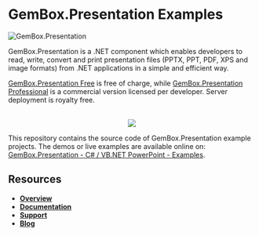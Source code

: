 # GemBox.Presentation Examples

![GemBox.Presentation](https://www.gemboxsoftware.com/presentation/examples/content/Presentation.png)

GemBox.Presentation is a .NET component which enables developers to read, write, convert and print presentation files (PPTX, PPT, PDF, XPS and image formats) from .NET applications in a simple and efficient way.

[GemBox.Presentation Free](https://www.gemboxsoftware.com/presentation/free-version) is free of charge, while [GemBox.Presentation Professional](https://www.gemboxsoftware.com/presentation/pricelist) is a commercial version licensed per developer. Server deployment is royalty free.

<p align="center">
  <br>
  <a title="Download GemBox.Presentation Examples source code" href="https://github.com/gemboxsoftware-dev-team/GemBox.Presentation.Examples/archive/master.zip">
    <img src="https://www.gemboxsoftware.com/Images/download.png" />
  </a>
</p>

This repository contains the source code of GemBox.Presentation example projects. The demos or live examples are available online on: 
[GemBox.Presentation - C# / VB.NET PowerPoint - Examples](https://www.gemboxsoftware.com/presentation/examples/c-sharp-vb-net-powerpoint-library/101).

## Resources
+ **[Overview](https://www.gemboxsoftware.com/presentation/overview)**
+ **[Documentation](https://www.gemboxsoftware.com/presentation/help/html/Introduction.htm)**
+ **[Support](https://www.gemboxsoftware.com/presentation/support)**
+ **[Blog](https://www.gemboxsoftware.com/gembox-presentation)**
